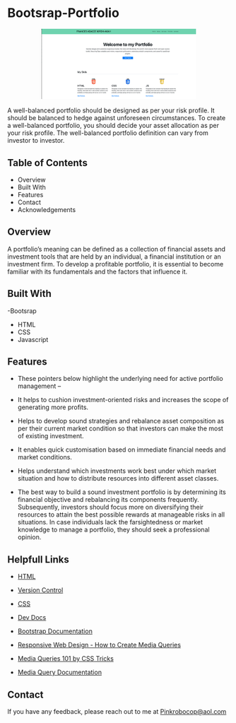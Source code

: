 
# Bootsrap-Portfolio

<p align="center">
  <img src="https://github.com/Pinkrobocop/Adaeze-Bootstrap-Portfolio/blob/master/BootStrap%20img%20file.png" width="350" title="Bootstrap image for project" 
</p>

A well-balanced portfolio should be designed as per your risk profile. It should be balanced to hedge against unforeseen circumstances. To create a well-balanced portfolio, you should decide your asset allocation as per your risk profile. The well-balanced portfolio definition can vary from investor to investor.

## Table of Contents

- Overview
- Built With
- Features
- Contact
- Acknowledgements


## Overview 
A portfolio’s meaning can be defined as a collection of financial assets and investment tools that are held by an individual, a financial institution or an investment firm. To develop a profitable portfolio, it is essential to become familiar with its fundamentals and the factors that influence it.


## Built With
-Bootsrap
- HTML
- CSS
- Javascript 

## Features 
- These pointers below highlight the underlying need for active portfolio management –

 - It helps to cushion investment-oriented risks and increases the scope of generating more profits.

- Helps to develop sound strategies and rebalance asset composition as per their current market condition so that investors can make the most of existing investment. 

- It enables quick customisation based on immediate financial needs and market conditions.

- Helps understand which investments work best under which market situation and how to distribute resources into different asset classes.

- The best way to build a sound investment portfolio is by determining its financial objective and rebalancing its components frequently. Subsequently, investors should focus more on diversifying their resources to attain the best possible rewards at manageable risks in all situations. In case individuals lack the farsightedness or market knowledge to manage a portfolio, they should seek a professional opinion.

##  Helpfull Links

 - [HTML](https://developer.mozilla.org/en-US/docs/Web/HTML)
 - [Version Control](https://en.wikipedia.org/wiki/Version_control)
 - [CSS](https://developer.mozilla.org/en-US/docs/Web/CSS)
 - [Dev Docs](https://devdocs.io/)
- [Bootstrap Documentation](https://getbootstrap.com/docs/4.0/getting-started/introduction/)

- [Responsive Web Design - How to Create Media Queries](https://www.youtube.com/watch?v=5xzaGSYd7jM)

- [Media Queries 101 by CSS Tricks](https://css-tricks.com/css-media-queries/)

- [Media Query Documentation](https://www.w3schools.com/css/css_rwd_mediaqueries.asp)



## Contact 

If you have any feedback, please reach out to me at Pinkrobocop@aol.com

